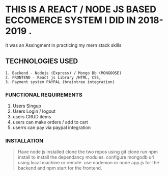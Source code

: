 # THIS IS A REACT / NODE JS BASED ECCOMERCE SYSTEM I DID IN 2018-2019 .
 It was an Assingment in practicing my mern stack skills 
 
 ## TECHNOLOGIES USED
    1. Backend - Nodejs (Express) / Mongo Db (MONGOOSE)
    2. FRONTEND - React js Library /HTML, CSS,
    3. Payment system PAYPAL (braintree integration)
    
 ### FUNCTIONAL REQUIREMENTS
  1. Users Singup
  2. Users Login / logout 
  3. users CRUD items
  4. users can make orders / add to cart
  5. userrs can pay via paypal integration

### INSTALLATION
 > Have node js installed
 > clone the two repos using git clone
 > run npm install to install the dependancy modules.
 > configure mongodb url using local machine or remote.
 > use nodemon or node app.js for the backend and npm start for the frontend.
 
    
